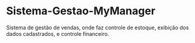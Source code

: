 # Sistema-Gestao-MyManager
Sistema de gestão de vendas, onde faz controle de estoque, exibição dos dados cadastrados, e controle financeiro.
